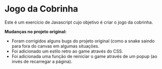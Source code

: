 # Jogo da Cobrinha

Este é um exercício de Javascript cujo objetivo é criar o jogo da cobrinha.

**Mudanças no projeto original:**

- Foram corrigidos alguns bugs do projeto original (como a snake saindo para fora do canvas em algumas situações.
- Foi adicionado um estilo retro ao game através do CSS.
- Foi adicionada uma função de reiniciar o game através de um popup (ao invés de recarregar a página).

